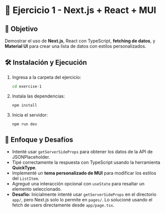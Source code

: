 # 📝 Ejercicio 1 - Next.js + React + MUI

## 🚀 Objetivo

Demostrar el uso de **Next.js**, React con TypeScript, **fetching de datos**, y **Material UI** para
crear una lista de datos con estilos personalizados.

## 🛠️ Instalación y Ejecución

1. Ingresa a la carpeta del ejercicio:

   ```bash
   cd exercise-1
   ```

2. Instala las dependencias:
   ```bash
   npm install
   ```
3. Inicia el servidor:
   ```bash
   npm run dev
   ```

## 📌 Enfoque y Desafíos

- Intenté usar `getServerSideProps` para obtener los datos de la API de JSONPlaceholder.
- Tipé correctamente la respuesta con TypeScript usando la herramienta **QuickType**.
- Implementé un **tema personalizado de MUI** para modificar los estilos del `ListItem`.
- Agregué una interacción opcional con `useState` para resaltar un elemento seleccionado.
- **Desafío:** Inicialmente intenté usar `getServerSideProps` en el directorio `app/`, pero Next.js
  solo lo permite en `pages/`. Lo solucioné usando el fetch de users directamente desde
  `app/page.tsx`.
